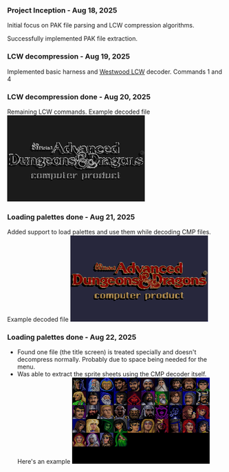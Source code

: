 ### Project Inception - Aug 18, 2025
Initial focus on PAK file parsing and LCW compression algorithms.

Successfully implemented PAK file extraction.

### LCW decompression - Aug 19, 2025
Implemented basic harness and [Westwood LCW](https://moddingwiki.shikadi.net/wiki/Westwood_LCW) decoder. Commands 1 and 4

### LCW decompression done  - Aug 20, 2025
Remaining LCW commands. Example decoded file ![Dungeons&Dragons](images/DAND.CMP.png)

### Loading palettes done  - Aug 21, 2025
Added support to load palettes and use them while decoding CMP files. Example decoded file ![Dungeons&Dragons](images/dand-palette.png)

### Loading palettes done  - Aug 22, 2025
- Found one file (the title screen) is treated specially and doesn't decompress normally. Probably due to space being needed for the menu.
- Was able to extract the sprite sheets using the CMP decoder itself. Here's an example ![Chargen](images/CHARGENA.CPS.png)




